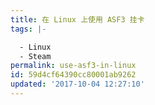 ```yaml
---
title: 在 Linux 上使用 ASF3 挂卡
tags: |-

  - Linux
  - Steam
permalink: use-asf3-in-linux
id: 59d4cf64390cc80001ab9262
updated: '2017-10-04 12:27:10'
---
```

